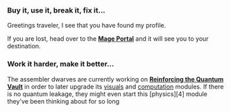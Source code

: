 ### Buy it, use it, break it, fix it...

Greetings traveler, I see that you have found my profile.

If you are lost, head over to the **[Mage Portal][0]** and it will see you to your destination.

### Work it harder, make it better...

The assembler dwarves are currently working on **[Reinforcing the Quantum Vault][1]** in order to later upgrade its [visuals][2] and [computation][3] modules.
If there is no quantum leakage, they might even start this [physics][4] module they've been thinking about for so long


[0]: https://github.com/FlavorlessQuark/Mage_Portal
[1]: https://github.com/FlavorlessQuark/Quantum_Vault
[2]: https://github.com/FlavorlessQuark/SDL_Tools
[3]: https://github.com/FlavorlessQuark/Math_Tools
